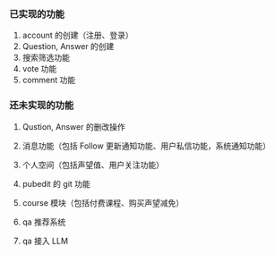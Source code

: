 ### 已实现的功能

1. account 的创建（注册、登录）
2. Question, Answer 的创建
3. 搜索筛选功能
4. vote 功能
5. comment 功能

### 还未实现的功能

1. Qustion, Answer 的删改操作

2. 消息功能（包括 Follow 更新通知功能、用户私信功能，系统通知功能）

3. 个人空间（包括声望值、用户关注功能）

4. pubedit 的 git 功能

5. course 模块（包括付费课程、购买声望减免）

6. qa 推荐系统

7. qa 接入 LLM

	